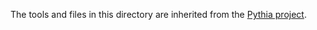 The tools and files in this directory are inherited from the [Pythia project](https://github.com/EleutherAI/pythia).